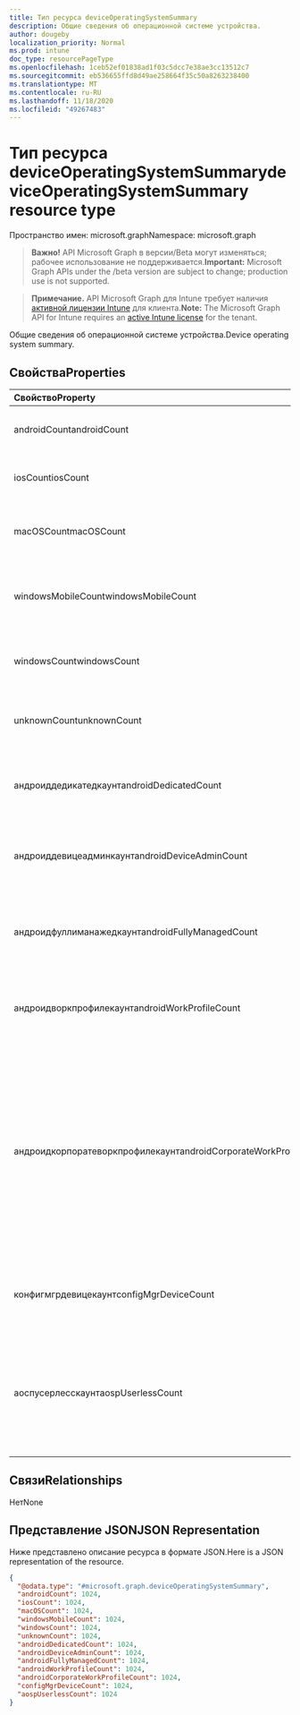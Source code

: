 ```yaml
---
title: Тип ресурса deviceOperatingSystemSummary
description: Общие сведения об операционной системе устройства.
author: dougeby
localization_priority: Normal
ms.prod: intune
doc_type: resourcePageType
ms.openlocfilehash: 1ceb52ef01838ad1f03c5dcc7e38ae3cc13512c7
ms.sourcegitcommit: eb536655ffd8d49ae258664f35c50a8263238400
ms.translationtype: MT
ms.contentlocale: ru-RU
ms.lasthandoff: 11/18/2020
ms.locfileid: "49267483"
---
```

# <a name="deviceoperatingsystemsummary-resource-type"></a><span data-ttu-id="d40cb-103">Тип ресурса deviceOperatingSystemSummary</span><span class="sxs-lookup"><span data-stu-id="d40cb-103">deviceOperatingSystemSummary resource type</span></span>

<span data-ttu-id="d40cb-104">Пространство имен: microsoft.graph</span><span class="sxs-lookup"><span data-stu-id="d40cb-104">Namespace: microsoft.graph</span></span>

> <span data-ttu-id="d40cb-105">**Важно!** API Microsoft Graph в версии/Beta могут изменяться; рабочее использование не поддерживается.</span><span class="sxs-lookup"><span data-stu-id="d40cb-105">**Important:** Microsoft Graph APIs under the /beta version are subject to change; production use is not supported.</span></span>

> <span data-ttu-id="d40cb-106">**Примечание.** API Microsoft Graph для Intune требует наличия [активной лицензии Intune](https://go.microsoft.com/fwlink/?linkid=839381) для клиента.</span><span class="sxs-lookup"><span data-stu-id="d40cb-106">**Note:** The Microsoft Graph API for Intune requires an [active Intune license](https://go.microsoft.com/fwlink/?linkid=839381) for the tenant.</span></span>

<span data-ttu-id="d40cb-107">Общие сведения об операционной системе устройства.</span><span class="sxs-lookup"><span data-stu-id="d40cb-107">Device operating system summary.</span></span>

## <a name="properties"></a><span data-ttu-id="d40cb-108">Свойства</span><span class="sxs-lookup"><span data-stu-id="d40cb-108">Properties</span></span>
|<span data-ttu-id="d40cb-109">Свойство</span><span class="sxs-lookup"><span data-stu-id="d40cb-109">Property</span></span>|<span data-ttu-id="d40cb-110">Тип</span><span class="sxs-lookup"><span data-stu-id="d40cb-110">Type</span></span>|<span data-ttu-id="d40cb-111">Описание</span><span class="sxs-lookup"><span data-stu-id="d40cb-111">Description</span></span>|
|:---|:---|:---|
|<span data-ttu-id="d40cb-112">androidCount</span><span class="sxs-lookup"><span data-stu-id="d40cb-112">androidCount</span></span>|<span data-ttu-id="d40cb-113">Int32</span><span class="sxs-lookup"><span data-stu-id="d40cb-113">Int32</span></span>|<span data-ttu-id="d40cb-114">Количество устройств с Android.</span><span class="sxs-lookup"><span data-stu-id="d40cb-114">Number of android device count.</span></span>|
|<span data-ttu-id="d40cb-115">iosCount</span><span class="sxs-lookup"><span data-stu-id="d40cb-115">iosCount</span></span>|<span data-ttu-id="d40cb-116">Int32</span><span class="sxs-lookup"><span data-stu-id="d40cb-116">Int32</span></span>|<span data-ttu-id="d40cb-117">Количество устройств с iOS.</span><span class="sxs-lookup"><span data-stu-id="d40cb-117">Number of iOS device count.</span></span>|
|<span data-ttu-id="d40cb-118">macOSCount</span><span class="sxs-lookup"><span data-stu-id="d40cb-118">macOSCount</span></span>|<span data-ttu-id="d40cb-119">Int32</span><span class="sxs-lookup"><span data-stu-id="d40cb-119">Int32</span></span>|<span data-ttu-id="d40cb-120">Количество устройств с Mac OS X.</span><span class="sxs-lookup"><span data-stu-id="d40cb-120">Number of Mac OS X device count.</span></span>|
|<span data-ttu-id="d40cb-121">windowsMobileCount</span><span class="sxs-lookup"><span data-stu-id="d40cb-121">windowsMobileCount</span></span>|<span data-ttu-id="d40cb-122">Int32</span><span class="sxs-lookup"><span data-stu-id="d40cb-122">Int32</span></span>|<span data-ttu-id="d40cb-123">Количество мобильных устройств с Windows.</span><span class="sxs-lookup"><span data-stu-id="d40cb-123">Number of Windows mobile device count.</span></span>|
|<span data-ttu-id="d40cb-124">windowsCount</span><span class="sxs-lookup"><span data-stu-id="d40cb-124">windowsCount</span></span>|<span data-ttu-id="d40cb-125">Int32</span><span class="sxs-lookup"><span data-stu-id="d40cb-125">Int32</span></span>|<span data-ttu-id="d40cb-126">Количество устройств с Windows.</span><span class="sxs-lookup"><span data-stu-id="d40cb-126">Number of Windows device count.</span></span>|
|<span data-ttu-id="d40cb-127">unknownCount</span><span class="sxs-lookup"><span data-stu-id="d40cb-127">unknownCount</span></span>|<span data-ttu-id="d40cb-128">Int32</span><span class="sxs-lookup"><span data-stu-id="d40cb-128">Int32</span></span>|<span data-ttu-id="d40cb-129">Количество неизвестных устройств.</span><span class="sxs-lookup"><span data-stu-id="d40cb-129">Number of unknown device count.</span></span>|
|<span data-ttu-id="d40cb-130">андроиддедикатедкаунт</span><span class="sxs-lookup"><span data-stu-id="d40cb-130">androidDedicatedCount</span></span>|<span data-ttu-id="d40cb-131">Int32</span><span class="sxs-lookup"><span data-stu-id="d40cb-131">Int32</span></span>|<span data-ttu-id="d40cb-132">Количество выделенных устройств с Android.</span><span class="sxs-lookup"><span data-stu-id="d40cb-132">Number of dedicated Android devices.</span></span>|
|<span data-ttu-id="d40cb-133">андроиддевицеадминкаунт</span><span class="sxs-lookup"><span data-stu-id="d40cb-133">androidDeviceAdminCount</span></span>|<span data-ttu-id="d40cb-134">Int32</span><span class="sxs-lookup"><span data-stu-id="d40cb-134">Int32</span></span>|<span data-ttu-id="d40cb-135">Число устройств с Android для администрирования устройств.</span><span class="sxs-lookup"><span data-stu-id="d40cb-135">Number of device admin Android devices.</span></span>|
|<span data-ttu-id="d40cb-136">андроидфуллиманажедкаунт</span><span class="sxs-lookup"><span data-stu-id="d40cb-136">androidFullyManagedCount</span></span>|<span data-ttu-id="d40cb-137">Int32</span><span class="sxs-lookup"><span data-stu-id="d40cb-137">Int32</span></span>|<span data-ttu-id="d40cb-138">Количество полностью управляемых устройств с Android.</span><span class="sxs-lookup"><span data-stu-id="d40cb-138">Number of fully managed Android devices.</span></span>|
|<span data-ttu-id="d40cb-139">андроидворкпрофилекаунт</span><span class="sxs-lookup"><span data-stu-id="d40cb-139">androidWorkProfileCount</span></span>|<span data-ttu-id="d40cb-140">Int32</span><span class="sxs-lookup"><span data-stu-id="d40cb-140">Int32</span></span>|<span data-ttu-id="d40cb-141">Количество устройств с Android в рабочем профиле.</span><span class="sxs-lookup"><span data-stu-id="d40cb-141">Number of work profile Android devices.</span></span>|
|<span data-ttu-id="d40cb-142">андроидкорпоратеворкпрофилекаунт</span><span class="sxs-lookup"><span data-stu-id="d40cb-142">androidCorporateWorkProfileCount</span></span>|<span data-ttu-id="d40cb-143">Int32</span><span class="sxs-lookup"><span data-stu-id="d40cb-143">Int32</span></span>|<span data-ttu-id="d40cb-144">Количество устройств с Android для корпоративных профилей рабочих профилей.</span><span class="sxs-lookup"><span data-stu-id="d40cb-144">The count of Corporate work profile Android devices.</span></span> <span data-ttu-id="d40cb-145">Также называется корпоративным владельцем.</span><span class="sxs-lookup"><span data-stu-id="d40cb-145">Also known as Corporate Owned Personally Enabled (COPE).</span></span> <span data-ttu-id="d40cb-146">Допустимые значения: от 1 до 2147483647</span><span class="sxs-lookup"><span data-stu-id="d40cb-146">Valid values -1 to 2147483647</span></span>|
|<span data-ttu-id="d40cb-147">конфигмгрдевицекаунт</span><span class="sxs-lookup"><span data-stu-id="d40cb-147">configMgrDeviceCount</span></span>|<span data-ttu-id="d40cb-148">Int32</span><span class="sxs-lookup"><span data-stu-id="d40cb-148">Int32</span></span>|<span data-ttu-id="d40cb-149">Количество управляемых устройств ConfigMgr.</span><span class="sxs-lookup"><span data-stu-id="d40cb-149">Number of ConfigMgr managed devices.</span></span>|
|<span data-ttu-id="d40cb-150">аоспусерлесскаунт</span><span class="sxs-lookup"><span data-stu-id="d40cb-150">aospUserlessCount</span></span>|<span data-ttu-id="d40cb-151">Int32</span><span class="sxs-lookup"><span data-stu-id="d40cb-151">Int32</span></span>|<span data-ttu-id="d40cb-152">Количество выделенных устройств с АОСП для Android.</span><span class="sxs-lookup"><span data-stu-id="d40cb-152">Number of AOSP dedicated Android devices.</span></span> <span data-ttu-id="d40cb-153">Допустимые значения — от 0 до 2147483647</span><span class="sxs-lookup"><span data-stu-id="d40cb-153">Valid values 0 to 2147483647</span></span>|

## <a name="relationships"></a><span data-ttu-id="d40cb-154">Связи</span><span class="sxs-lookup"><span data-stu-id="d40cb-154">Relationships</span></span>
<span data-ttu-id="d40cb-155">Нет</span><span class="sxs-lookup"><span data-stu-id="d40cb-155">None</span></span>

## <a name="json-representation"></a><span data-ttu-id="d40cb-156">Представление JSON</span><span class="sxs-lookup"><span data-stu-id="d40cb-156">JSON Representation</span></span>
<span data-ttu-id="d40cb-157">Ниже представлено описание ресурса в формате JSON.</span><span class="sxs-lookup"><span data-stu-id="d40cb-157">Here is a JSON representation of the resource.</span></span>
<!-- {
  "blockType": "resource",
  "@odata.type": "microsoft.graph.deviceOperatingSystemSummary"
}
-->
``` json
{
  "@odata.type": "#microsoft.graph.deviceOperatingSystemSummary",
  "androidCount": 1024,
  "iosCount": 1024,
  "macOSCount": 1024,
  "windowsMobileCount": 1024,
  "windowsCount": 1024,
  "unknownCount": 1024,
  "androidDedicatedCount": 1024,
  "androidDeviceAdminCount": 1024,
  "androidFullyManagedCount": 1024,
  "androidWorkProfileCount": 1024,
  "androidCorporateWorkProfileCount": 1024,
  "configMgrDeviceCount": 1024,
  "aospUserlessCount": 1024
}
```




